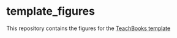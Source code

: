# template_figures

This repository contains the figures for the [TeachBooks template](https://github.com/TeachBooks/template)
